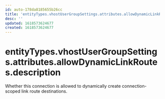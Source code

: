 ```yaml
---
id: auto-178da8185655b26cc
title: 'entityTypes.vhostUserGroupSettings.attributes.allowDynamicLinkRoutes.description'
desc: ''
updated: 1618573624677
created: 1618573624677
---
```

# entityTypes.vhostUserGroupSettings.attributes.allowDynamicLinkRoutes.description

Whether this connection is allowed to dynamically create connection-scoped link route destinations.